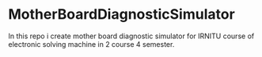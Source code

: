 # MotherBoardDiagnosticSimulator
In this repo i create mother board diagnostic simulator for IRNITU course of electronic solving machine in 2 course 4 semester.
